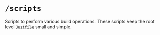 # `/scripts`

Scripts to perform various build operations. These scripts keep the root level [`Justfile`](../justfile) small and simple.
